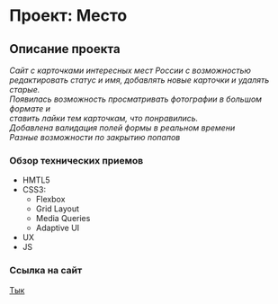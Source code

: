# Проект: Место

## Описание проекта
*Сайт с карточками интересных мест России с возможностью*<br/>
*редактировать статус и имя, добавлять новые карточки и удалять старые.*<br/>
*Появилась возможность просматривать фотографии в большом формате и*<br/>
*ставить лайки тем карточкам, что понравились.*<br/>
*Добавлена валидация полей формы в реальном времени*<br/>
*Разные возможности по закрытию попапов*


### Обзор технических приемов
* HMTL5
* CSS3:
  * Flexbox
  * Grid Layout
  * Media Queries
  * Adaptive UI
* UX
* JS

### Ссылка на сайт
[Тык](https://nikbuhta.github.io/mesto/)
